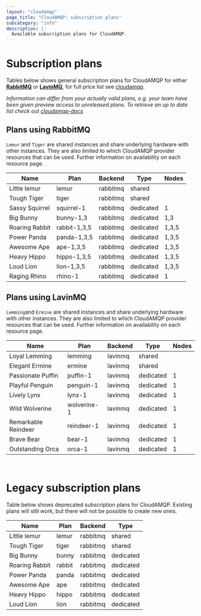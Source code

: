```yaml
---
layout: "cloudamqp"
page_title: "CloudAMQP: subscription plans"
subcategory: "info"
description: |-
  Available subscription plans for CloudAMQP.
---
```


# Subscription plans

Tables below shows general subscription plans for CloudAMQP for either [**RabbitMQ**](https://www.rabbitmq.com/) or [**LavinMQ**](https://lavinmq.com/), for full price list see [cloudamqp](https://www.cloudamqp.com/plans.html).

*Information can differ from your actually valid plans, e.g. your team have been given preview access to unreleased plans. To retrieve an up to date list check out [cloudamqp-docs](https://docs.cloudamqp.com/#plans)*

## Plans using RabbitMQ

`Lemur` and `Tiger` are shared instances and share underlying hardware with other instances. They are also limited to which CloudAMQP provider resources that can be used. Further information on availability on each resource page.

Name | Plan | Backend | Type | Nodes
---- | ---- | ---- | ---- | ----
Little lemur    | lemur         | rabbitmq  | shared
Tough Tiger     | tiger         | rabbitmq  | shared
Sassy Squirrel  | squirrel-1    | rabbitmq  | dedicated | 1
Big Bunny       | bunny-1,3     | rabbitmq  | dedicated | 1,3
Roaring Rabbit  | rabbit-1,3,5  | rabbitmq  | dedicated | 1,3,5
Power Panda     | panda-1,3,5   | rabbitmq  | dedicated | 1,3,5
Awesome Ape     | ape-1,3,5     | rabbitmq  | dedicated | 1,3,5
Heavy Hippo     | hippo-1,3,5   | rabbitmq  | dedicated | 1,3,5
Loud Lion       | lion-1,3,5    | rabbitmq  | dedicated | 1,3,5
Raging Rhino    | rhino-1       | rabbitmq  | dedicated | 1

## Plans using LavinMQ

`Lemming`and `Ermine` are shared instances and share underlying hardware with other instances. They are also limited to which CloudAMQP provider resources that can be used. Further information on availability on each resource page.

Name | Plan | Backend | Type | Nodes
---- | ---- | ---- | ---- | ----
Loyal Lemming       | lemming     | lavinmq   | shared
Elegant Ermine      | ermine      | lavinmq   | shared
Passionate Puffin   | puffin-1    | lavinmq   | dedicated | 1
Playful Penguin     | penguin-1   | lavinmq   | dedicated | 1
Lively Lynx         | lynx-1      | lavinmq   | dedicated | 1
Wild Wolverine      | wolverine-1 | lavinmq   | dedicated | 1
Remarkable Reindeer | reindeer-1  | lavinmq   | dedicated | 1
Brave Bear          | bear-1      | lavinmq   | dedicated | 1
Outstanding Orca    | orca-1      | lavinmq   | dedicated | 1

<br>

# Legacy subscription plans

Table below shows deprecated subscription plans for CloudAMQP. Existing plans will still work, but there will not be possible to create new ones.

Name | Plan | Backend | Type
---- | ---- | ---- | ----
Little lemur    | lemur   | rabbitmq  | shared
Tough Tiger     | tiger   | rabbitmq  | shared
Big Bunny       | bunny   | rabbitmq  | dedicated
Roaring Rabbit  | rabbit  | rabbitmq  | dedicated
Power Panda     | panda   | rabbitmq  | dedicated
Awesome Ape     | ape     | rabbitmq  | dedicated
Heavy Hippo     | hippo   | rabbitmq  | dedicated
Loud Lion       | lion    | rabbitmq  | dedicated
